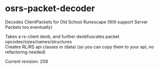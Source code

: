# osrs-packet-decoder
Decodes ClientPackets for Old School Runescape (Will support Server Packets too eventually)  
  
Takes a rs-client deob, and further deobfuscates packet opcodes/sizes/names/structures  
Creates RL/RS api classes in /data/ (so you can copy them to your api, no refactoring needed)  
  
Current revision: 208
